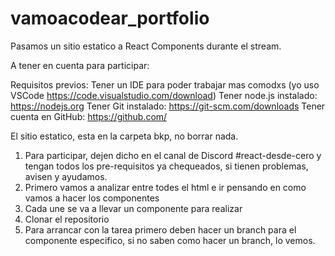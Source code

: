 # vamoacodear_portfolio
Pasamos un sitio estatico a React Components durante el stream.

A tener en cuenta para participar:

Requisitos previos:
Tener un IDE para poder trabajar mas comodxs (yo uso VSCode https://code.visualstudio.com/download)
Tener node.js instalado: https://nodejs.org
Tener Git instalado: https://git-scm.com/downloads
Tener cuenta en GitHub: https://github.com/

El sitio estatico, esta en la carpeta bkp, no borrar nada.

1) Para participar, dejen dicho en el canal de Discord #react-desde-cero y tengan todos los pre-requisitos ya chequeados, si tienen problemas, avisen y ayudamos.
2) Primero vamos a analizar entre todes el html e ir pensando en como vamos a hacer los componentes
3) Cada une se va a llevar un componente para realizar
4) Clonar el repositorio
5) Para arrancar con la tarea primero deben hacer un branch para el componente especifico, si no saben como hacer un branch, lo vemos.
